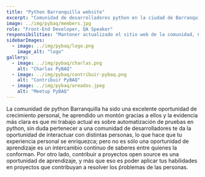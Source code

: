 ```yaml
---
title: "Python Barranquilla website"
excerpt: "Comunidad de desarrolladores python en la ciudad de Barranquilla."
image: ../img/pybaq/members.jpg
role: "Front-End Developer, QA Speaker"
responsibilities: "Mantener actualizado el sitio web de la comunidad, Contribuir con charlas sobre testing"
sidebarImages:
  - image: ../img/pybaq/logo.png
    image_alt: "logo"
gallery:
  - image: ../img/pybaq/charlas.png
    alt: "Charlas PyBAQ"
  - image: ../img/pybaq/contribuir-pybaq.png
    alt: "Contribuir PyBAQ"
  - image: ../img/pybaq/areados.jpeg
    alt: "Meetup PyBAQ"
---
```


La comunidad de python Barranquilla ha sido una excelente oportunidad de crecimiento personal, he aprendido un montón gracias a ellos y la evidencia más clara es que mi trabajo actual es sobre automatización de pruebas en python, sin duda pertenecer a una comunidad de desarrolladores te da la oportunidad de interactuar con distintas personas, lo que hace que tu experiencia personal se enriquezca; pero no es sólo una oportunidad de aprendizaje es un intercambio continuo de saberes entre quienes la conforman. Por otro lado, contribuir a proyectos open source es una oportunidad de aprendizaje, y más que eso es poder aplicar tus habilidades en proyectos que contribuyan a resolver los ṕroblemas de las personas.
